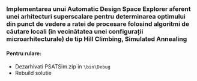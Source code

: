 ### Implementarea unui Automatic Design Space Explorer aferent unei arhitecturi superscalare pentru determinarea optimului din punct de vedere a ratei de procesare folosind algoritmi de căutare locali (în vecinătatea unei configurații microarhitecturale) de tip Hill Climbing, Simulated Annealing

#### Pentru rulare:
* Dezarhivati PSATSim.zip in  `\bin\Debug`
* Rebuild solutie 
